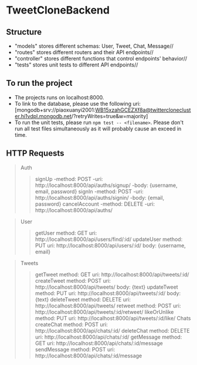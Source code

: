 # TweetCloneBackend

## Structure
- "models" stores different schemas: User, Tweet, Chat, Message//
- "routes" stores different routers and their API endpoints//
- "controller" stores different functions that control endpoints' behavior//
- "tests" stores unit tests to different API endpoints//

## To run the project
- The projects runs on localhost:8000.
- To link to the database, please use the following uri: [mongodb+srv://piaoxuanyi2001:WB15xzahGCEZXf8a@twitterclonecluster.hi1vdpl.mongodb.net/?retryWrites=true&w=majority]
- To run the unit tests, please run `npm test -- <filename>`. Please don't run all test files simultaneously as it will probably cause an exceed in time.

## HTTP Requests
> Auth
  >> signUp
    -method: POST
    -uri: http://localhost:8000/api/auths/signup/
    -body: {username, email, password}
  >> signIn
    -method: POST
    -uri: http://localhost:8000/api/auths/signin/
    -body: {email, password}
  >> cancelAccount
    -method: DELETE
    -uri: http://localhost:8000/api/auths/

> User
  >> getUser
    method: GET
    uri: http://localhost:8000/api/users/find/:id/
  >> updateUser
    method: PUT
    uri: http://localhost:8000/api/users/:id/
    body: {username, email}

> Tweets
  >> getTweet
    method: GET
    uri: http://localhost:8000/api/tweets/:id/
  >> createTweet
    method: POST
    uri: http://localhost:8000/api/tweets/
    body: {text}
  >> updateTweet
    method: PUT
    uri: http://localhost:8000/api/tweets/:id/
    body: {text}
  >> deleteTweet
    method: DELETE
    uri: http://localhost:8000/api/tweets/
  >> retweet
    method: POST
    uri: http://localhost:8000/api/tweets/:id/retweet/
  >> likeOrUnlike
    method: PUT
    uri: http://localhost:8000/api/tweets/:id/like/
> Chats
  >> createChat
    method: POST
    uri: http://localhost:8000/api/chats/:id/
  >> deleteChat
    method: DELETE
    uri: http://localhost:8000/api/chats/:id/
  >> getMessage
    method: GET
    uri: http://localhost:8000/api/chats/:id/message
  >> sendMessage
    method: POST
    uri: http://localhost:8000/api/chats/:id/message
  
  
  
